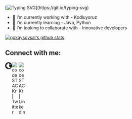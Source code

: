 [![Typing SVG](https://readme-typing-svg.herokuapp.com?size=38&center=true&vCenter=true&height=100&lines=HELLO+WORLD+%F0%9F%91%8B;I'M+GOKAY+SOYSAL;WELCOME+TO+MY+PAGE!)](https://git.io/typing-svg)

<!---
gokaysoysal/gokaysoysal is a ✨ special ✨ repository because its `README.md` (this file) appears on your GitHub profile.
You can click the Preview link to take a look at your changes.
--->

- 🔭 I’m currently working with - Kodluyoruz
- 🌱 I’m currently learning - Java, Python
- 👯 I’m looking to collaborate with - Innovative developers

[![gokaysoysal's github stats](https://github-readme-stats.vercel.app/api?username=gokaysoysal&count_private=true&include_all_commits=true&theme=radical)](https://google.com)
## Connect with me:
[<img align="left" alt="codeSTACKr.com" width="22px" src="https://raw.githubusercontent.com/iconic/open-iconic/master/svg/globe.svg" />][website]
[<img align="left" alt="codeSTACKr | Twitter" width="22px" src="https://cdn.jsdelivr.net/npm/simple-icons@v3/icons/twitter.svg" />][twitter]
[<img align="left" alt="codeSTACKr | LinkedIn" width="22px" src="https://cdn.jsdelivr.net/npm/simple-icons@v3/icons/linkedin.svg" />][linkedin]
<br />

[website]: https://google.com
[twitter]: https://twitter.com/HeloMFwhtsMyNme
[linkedin]: https://www.linkedin.com/in/g%C3%B6kay-soysal/

